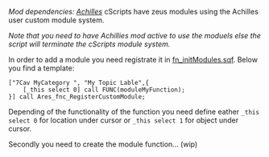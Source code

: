 *Mod dependencies: [Achilles](https://github.com/ArmaAchilles/Achilles)*
cScripts have zeus modules using the Achilles user custom module system. 

*Note that you need to have Achillies mod active to use the moduels else the script will terminate the cScripts module system.*

In order to add a module you need registrate it in [fn_initModules.sqf](https://github.com/7Cav/cScripts/blob/master/cScripts/CavFnc/functions/init/fn_initModules.sqf).
Below you find a template:
```
["7Cav MyCategory ", "My Topic Lable",{
    [_this select 0] call FUNC(moduleMyFunction);
}] call Ares_fnc_RegisterCustomModule;
```
Depending of the functionality of the function you need define eather `_this select 0` for location under cursor or `_this select 1` for object under cursor.

Secondly you need to create the module function... (wip)
